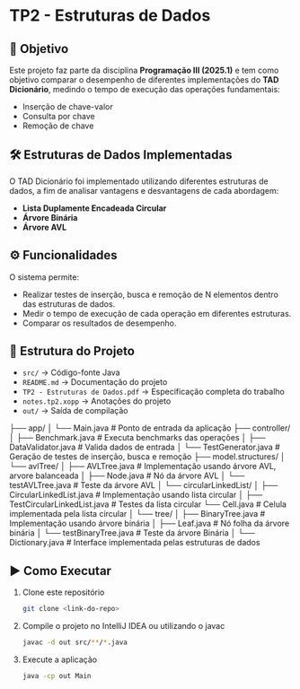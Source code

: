 # TP2 - Estruturas de Dados

## 📌 Objetivo
Este projeto faz parte da disciplina **Programação III (2025.1)** e tem como objetivo comparar o desempenho de diferentes implementações do **TAD Dicionário**, medindo o tempo de execução das operações fundamentais:

- Inserção de chave-valor
- Consulta por chave
- Remoção de chave

## 🛠️ Estruturas de Dados Implementadas
O TAD Dicionário foi implementado utilizando diferentes estruturas de dados, a fim de analisar vantagens e desvantagens de cada abordagem:

- **Lista Duplamente Encadeada Circular**
- **Árvore Binária**
- **Árvore AVL**

## ⚙️ Funcionalidades
O sistema permite:
- Realizar testes de inserção, busca e remoção de N elementos dentro das estruturas de dados.
- Medir o tempo de execução de cada operação em diferentes estruturas.
- Comparar os resultados de desempenho.

## 📂 Estrutura do Projeto
- `src/` → Código-fonte Java
- `README.md` → Documentação do projeto
- `TP2 - Estruturas de Dados.pdf` → Especificação completa do trabalho
- `notes.tp2.xopp` → Anotações do projeto
- `out/` → Saída de compilação

├── app/
│ └── Main.java # Ponto de entrada da aplicação
├── controller/
│ ├── Benchmark.java # Executa benchmarks das operações
│ ├── DataValidator.java # Valida dados de entrada
│ └── TestGenerator.java # Geração de testes de inserção, busca e remoção 
├── model.structures/
│ └── avlTree/
│   ├── AVLTree.java # Implementação usando árvore AVL, arvore balanceada
│   ├── Node.java # Nó da árvore AVL
│   └── testAVLTree.java # Teste da árvore AVL 
│ └── circularLinkedList/
│   ├── CircularLinkedList.java # Implementação usando lista circular
│   ├── TestCircularLinkedList.java # Testes da lista circular
    └── Cell.java # Celula implementada pela lista circular
│ └── tree/ 
│   ├── BinaryTree.java # Implementação usando árvore binária
│   ├── Leaf.java # Nó folha da árvore binária 
│   └── testBinaryTree.java # Teste da árvore Binária
│ └── Dictionary.java # Interface implementada pelas estruturas de dados

## ▶️ Como Executar
1. Clone este repositório
   ```bash
   git clone <link-do-repo>
2. Compile o projeto no IntelliJ IDEA ou utilizando o javac
    ```bash
    javac -d out src/**/*.java
3. Execute a aplicação
    ```bash
    java -cp out Main

